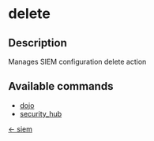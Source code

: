 # delete

## Description

Manages SIEM configuration delete action

## Available commands

- [dojo](./dojo.md)
- [security_hub](./security_hub.md)


[← siem](../index.md)